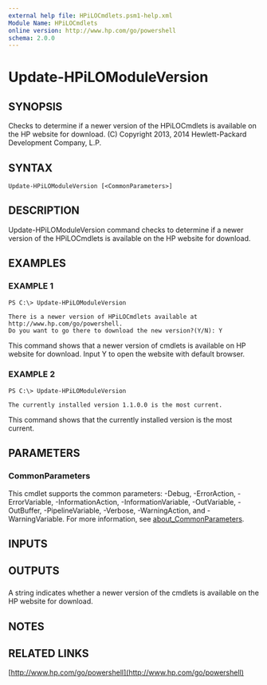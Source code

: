 ```yaml
---
external help file: HPiLOCmdlets.psm1-help.xml
Module Name: HPiLOCmdlets
online version: http://www.hp.com/go/powershell
schema: 2.0.0
---
```


# Update-HPiLOModuleVersion

## SYNOPSIS
Checks to determine if a newer version of the HPiLOCmdlets is available on the HP website for download.
(C) Copyright 2013, 2014 Hewlett-Packard Development Company, L.P.

## SYNTAX

```
Update-HPiLOModuleVersion [<CommonParameters>]
```

## DESCRIPTION
Update-HPiLOModuleVersion command checks to determine if a newer version of the HPiLOCmdlets is available on the HP website for download.

## EXAMPLES

### EXAMPLE 1
```
PS C:\> Update-HPiLOModuleVersion

There is a newer version of HPiLOCmdlets available at http://www.hp.com/go/powershell.
Do you want to go there to download the new version?(Y/N): Y
```

This command shows that a newer version of cmdlets is available on HP website for download.
Input Y to open the website with default browser.

### EXAMPLE 2
```
PS C:\> Update-HPiLOModuleVersion

The currently installed version 1.1.0.0 is the most current.
```

This command shows that the currently installed version is the most current.

## PARAMETERS

### CommonParameters
This cmdlet supports the common parameters: -Debug, -ErrorAction, -ErrorVariable, -InformationAction, -InformationVariable, -OutVariable, -OutBuffer, -PipelineVariable, -Verbose, -WarningAction, and -WarningVariable. For more information, see [about_CommonParameters](http://go.microsoft.com/fwlink/?LinkID=113216).

## INPUTS

## OUTPUTS

### 
A string indicates whether a newer version of the cmdlets is available on the HP website for download.

## NOTES

## RELATED LINKS

[http://www.hp.com/go/powershell](http://www.hp.com/go/powershell)

